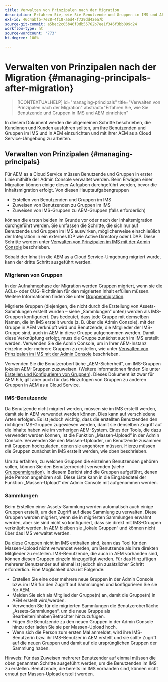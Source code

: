 ```yaml
---
title: Verwalten von Prinzipalen nach der Migration
description: Erfahren Sie, wie Sie Benutzende und Gruppen in IMS und AEM einrichten
exl-id: 46c4abfb-7e28-4f18-a6d4-f729dd42ea7b
source-git-commit: a5bec2c05b46f8db55762b7ee1f346f3bb099d24
workflow-type: ht
source-wordcount: '773'
ht-degree: 100%

---
```


# Verwalten von Prinzipalen nach der Migration {#managing-principals-after-migration}

>[!CONTEXTUALHELP]
>id="managing-principals"
>title="Verwalten von Prinzipalen nach der Migration"
>abstract="Erfahren Sie, wie Sie Benutzende und Gruppen in IMS und AEM einrichten"

In diesem Dokument werden die allgemeinen Schritte beschrieben, die Kundinnen und Kunden ausführen sollten, um ihre Benutzenden und Gruppen im IMS und in AEM einzurichten und mit ihrer AEM as a Cloud Service-Umgebung zu arbeiten.

## Verwalten von Prinzipalen {#managing-principals}

Für AEM as a Cloud Service müssen Benutzende und Gruppen in erster Linie mithilfe der Admin Console verwaltet werden.  Beim Erwägen einer Migration können einige dieser Aufgaben durchgeführt werden, bevor die Inhaltsmigration erfolgt.  Von diesen Hauptaufgabengruppen

* Erstellen von Benutzenden und Gruppen im IMS
* Zuweisen von Benutzenden zu Gruppen im IMS
* Zuweisen von IMS-Gruppen zu AEM-Gruppen (falls erforderlich)

können die ersten beiden im Grunde vor oder nach der Inhaltsmigration durchgeführt werden.  Sie umfassen die Schritte, die sich nur auf Benutzende und Gruppen im IMS auswirken, möglicherweise einschließlich der Integration in ein externes IDP wie Active Directory oder LDAP.  Diese Schritte werden unter [Verwalten von Prinzipalen im IMS mit der Admin Console](/help/journey-migration/managing-principals.md) beschrieben.

Sobald der Inhalt in die AEM as a Cloud Service-Umgebung migriert wurde, kann der dritte Schritt ausgeführt werden.

### Migrieren von Gruppen

In der Aufnahmephase der Migration werden Gruppen migriert, wenn sie die ACLs- oder CUG-Richtlinien für den migrierten Inhalt erfüllen müssen.  Weitere Informationen finden Sie unter [Gruppenmigration](/help/journey-migration/content-transfer-tool/using-content-transfer-tool/group-migration.md).

Migrierte Gruppen (diejenigen, die nicht durch die Erstellung von Assets-Sammlungen erstellt wurden – siehe „Sammlungen“ unten) werden als IMS-Gruppen konfiguriert.  Das bedeutet, dass jede Gruppe mit demselben Namen, die im IMS erstellt wurde (z. B. über die Admin Console), mit der Gruppe in AEM verknüpft wird und Benutzende, die Mitglieder der IMS-Gruppe sind, auch in AEM in diese Gruppe aufgenommen werden.  Damit diese Verknüpfung erfolgt, muss die Gruppe zunächst auch im IMS erstellt werden.  Verwenden Sie die Admin Console, um in Ihrer AEM-Instanz einzelne oder mehrere Gruppen zu erstellen, wie unter [Verwalten von Prinzipalen im IMS mit der Admin Console](/help/journey-migration/managing-principals.md) beschrieben.

Verwenden Sie die Benutzeroberfläche „AEM-Sicherheit“, um IMS-Gruppen lokalen AEM-Gruppen zuzuweisen.  (Weitere Informationen finden Sie unter [Erstellen und Konfigurieren von Gruppen](https://experienceleague.adobe.com/de/docs/experience-manager-65/content/forms/administrator-help/setup-organize-users/creating-configuring-groups#edit-a-group)).  Dieses Dokument ist zwar für AEM 6.5, gilt aber auch für das Hinzufügen von Gruppen zu anderen Gruppen in AEM as a Cloud Service.

### IMS-Benutzende

Da Benutzende nicht migriert werden, müssen sie im IMS erstellt werden, damit sie in AEM verwendet werden können.  Dies kann auf verschiedene Arten erfolgen. Es ist jedoch wichtig, dass die erstellten Benutzenden den richtigen IMS-Gruppen zugewiesen werden, damit sie denselben Zugriff auf die Inhalte haben wie im vorherigen AEM-System.  Eines der Tools, die dazu verwendet werden können, ist die Funktion „Massen-Upload“ in der Admin Console. Verwenden Sie den Massen-Uploader, um Benutzende zusammen mit Gruppen hochzuladen, denen sie angehören müssen.  Hierzu müssen die Gruppen zunächst im IMS erstellt werden, wie oben beschrieben.

Um zu erfahren, zu welchen Gruppen die einzelnen Benutzenden gehören sollen, können Sie den Benutzerbericht verwenden (siehe [Gruppenmigration](/help/journey-migration/content-transfer-tool/using-content-transfer-tool/group-migration.md)).  In diesem Bericht sind die Gruppen aufgeführt, denen jede Person angehören soll. Diese Liste kann in die Eingabedatei der Funktion „Massen-Upload“ der Admin Console mit aufgenommen werden.

### Sammlungen

Beim Erstellen einer Assets-Sammlung werden automatisch auch einige Gruppen erstellt, um den Zugriff auf diese Sammlung zu verwalten.  Diese Gruppen werden migriert, wenn sie in migrierten Sammlungen erwähnt werden, aber sie sind nicht so konfiguriert, dass sie direkt mit IMS-Gruppen verknüpft werden. In AEM bleiben sie „lokale Gruppen“ und können nicht über das IMS verwaltet werden.

Da diese Gruppen nicht im IMS enthalten sind, kann das Tool für den Massen-Upload nicht verwendet werden, um Benutzende als ihre direkten Mitglieder zu erstellen.  IMS-Benutzende, die auch in AEM vorhanden sind, können diesen Gruppen einzeln hinzugefügt werden. Für das Hinzufügen mehrerer Benutzender auf einmal ist jedoch ein zusätzlicher Schritt erforderlich.  Eine Möglichkeit dazu ist Folgende:
* Erstellen Sie eine oder mehrere neue Gruppen in der Admin Console bzw. im IMS für den Zugriff auf Sammlungen und konfigurieren Sie sie für AEM.
* Melden Sie sich als Mitglied der Gruppe(n) an, damit die Gruppe(n) in AEM erstellt wird/werden.
* Verwenden Sie für die migrierten Sammlungen die Benutzeroberfläche „Assets-Sammlungen“, um die neue Gruppe als Bearbeiter/Inhaber/Betrachter hinzuzufügen.
* Fügen Sie Benutzende zu den neuen Gruppen in der Admin Console hinzu oder laden Sie sie per Massen-Upload hoch.
* Wenn sich die Person zum ersten Mal anmeldet, wird ihre IMS-Benutzerin bzw. ihr IMS-Benutzer in AEM erstellt und sie sollte Zugriff auf die neuen Gruppen und damit auf die ursprünglichen Gruppen der Sammlung haben.

Hinweis: Für das Zuweisen mehrerer Benutzender auf einmal müssen die oben genannten Schritte ausgeführt werden, um die Benutzenden im IMS zu erstellen. Benutzende, die bereits im IMS vorhanden sind, können nicht erneut per Massen-Upload erstellt werden.
